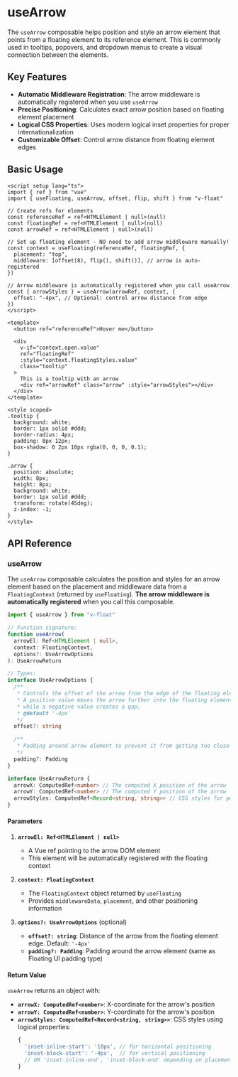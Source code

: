 # useArrow

The `useArrow` composable helps position and style an arrow element that points from a floating element to its reference element. This is commonly used in tooltips, popovers, and dropdown menus to create a visual connection between the elements.

## Key Features

- **Automatic Middleware Registration**: The arrow middleware is automatically registered when you use `useArrow`
- **Precise Positioning**: Calculates exact arrow position based on floating element placement
- **Logical CSS Properties**: Uses modern logical inset properties for proper internationalization
- **Customizable Offset**: Control arrow distance from floating element edges

## Basic Usage

```vue
<script setup lang="ts">
import { ref } from "vue"
import { useFloating, useArrow, offset, flip, shift } from "v-float"

// Create refs for elements
const referenceRef = ref<HTMLElement | null>(null)
const floatingRef = ref<HTMLElement | null>(null)
const arrowRef = ref<HTMLElement | null>(null)

// Set up floating element - NO need to add arrow middleware manually!
const context = useFloating(referenceRef, floatingRef, {
  placement: "top",
  middleware: [offset(8), flip(), shift()], // arrow is auto-registered
})

// Arrow middleware is automatically registered when you call useArrow
const { arrowStyles } = useArrow(arrowRef, context, {
  offset: "-4px", // Optional: control arrow distance from edge
})
</script>

<template>
  <button ref="referenceRef">Hover me</button>

  <div
    v-if="context.open.value"
    ref="floatingRef"
    :style="context.floatingStyles.value"
    class="tooltip"
  >
    This is a tooltip with an arrow
    <div ref="arrowRef" class="arrow" :style="arrowStyles"></div>
  </div>
</template>

<style scoped>
.tooltip {
  background: white;
  border: 1px solid #ddd;
  border-radius: 4px;
  padding: 8px 12px;
  box-shadow: 0 2px 10px rgba(0, 0, 0, 0.1);
}

.arrow {
  position: absolute;
  width: 8px;
  height: 8px;
  background: white;
  border: 1px solid #ddd;
  transform: rotate(45deg);
  z-index: -1;
}
</style>
```

## API Reference

### useArrow

The `useArrow` composable calculates the position and styles for an arrow element based on the placement and middleware data from a `FloatingContext` (returned by `useFloating`). **The arrow middleware is automatically registered** when you call this composable.

```ts
import { useArrow } from "v-float"

// Function signature:
function useArrow(
  arrowEl: Ref<HTMLElement | null>,
  context: FloatingContext,
  options?: UseArrowOptions
): UseArrowReturn

// Types:
interface UseArrowOptions {
  /**
   * Controls the offset of the arrow from the edge of the floating element.
   * A positive value moves the arrow further into the floating element,
   * while a negative value creates a gap.
   * @default '-4px'
   */
  offset?: string

  /**
   * Padding around arrow element to prevent it from getting too close to edges
   */
  padding?: Padding
}

interface UseArrowReturn {
  arrowX: ComputedRef<number> // The computed X position of the arrow
  arrowY: ComputedRef<number> // The computed Y position of the arrow
  arrowStyles: ComputedRef<Record<string, string>> // CSS styles for positioning
}
```

#### Parameters

1. **`arrowEl: Ref<HTMLElement | null>`**
   - A Vue ref pointing to the arrow DOM element
   - This element will be automatically registered with the floating context

2. **`context: FloatingContext`**
   - The `FloatingContext` object returned by `useFloating`
   - Provides `middlewareData`, `placement`, and other positioning information

3. **`options?: UseArrowOptions`** (optional)
   - **`offset?: string`**: Distance of the arrow from the floating element edge. Default: `'-4px'`
   - **`padding?: Padding`**: Padding around the arrow element (same as Floating UI padding type)

#### Return Value

`useArrow` returns an object with:

- **`arrowX: ComputedRef<number>`**: X-coordinate for the arrow's position
- **`arrowY: ComputedRef<number>`**: Y-coordinate for the arrow's position
- **`arrowStyles: ComputedRef<Record<string, string>>`**: CSS styles using logical properties:
  ```ts
  {
    'inset-inline-start': '10px', // for horizontal positioning
    'inset-block-start': '-4px',  // for vertical positioning
    // OR 'inset-inline-end', 'inset-block-end' depending on placement
  }
  ```
